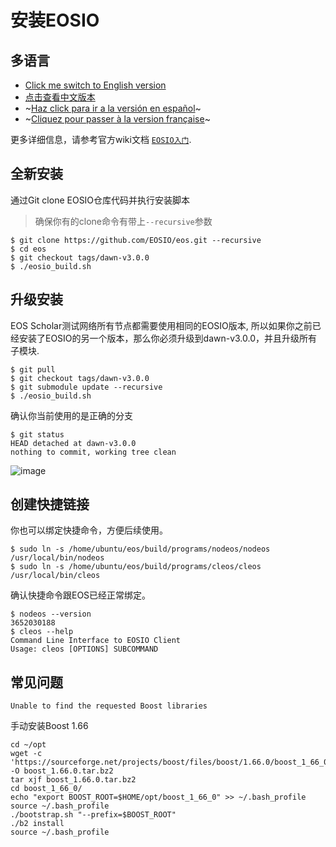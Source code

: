 # 安装EOSIO

## 多语言

- [Click me switch to English version](README.md)
- [点击查看中文版本](README-ZH.md)
- ~[Haz click para ir a la versión en español](README-ES.md)~
- ~[Cliquez pour passer à la version française](README-FR.md)~

更多详细信息，请参考官方wiki文档 [`EOSIO入门`](https://github.com/EOSIO/eos/wiki).

## 全新安装

通过Git clone EOSIO仓库代码并执行安装脚本

> 确保你有的clone命令有带上`--recursive`参数

```
$ git clone https://github.com/EOSIO/eos.git --recursive
$ cd eos
$ git checkout tags/dawn-v3.0.0
$ ./eosio_build.sh
```

## 升级安装

EOS Scholar测试网络所有节点都需要使用相同的EOSIO版本, 所以如果你之前已经安装了EOSIO的另一个版本，那么你必须升级到dawn-v3.0.0，并且升级所有子模块.

```
$ git pull
$ git checkout tags/dawn-v3.0.0
$ git submodule update --recursive
$ ./eosio_build.sh
```

确认你当前使用的是正确的分支

```
$ git status
HEAD detached at dawn-v3.0.0
nothing to commit, working tree clean
```

![image](https://user-images.githubusercontent.com/550895/38167725-4c594142-3508-11e8-94a8-0cb04d4dfe55.png)

## 创建快捷链接

你也可以绑定快捷命令，方便后续使用。 

```
$ sudo ln -s /home/ubuntu/eos/build/programs/nodeos/nodeos /usr/local/bin/nodeos
$ sudo ln -s /home/ubuntu/eos/build/programs/cleos/cleos /usr/local/bin/cleos
```

确认快捷命令跟EOS已经正常绑定。

```
$ nodeos --version
3652030188
$ cleos --help
Command Line Interface to EOSIO Client
Usage: cleos [OPTIONS] SUBCOMMAND
```

## 常见问题

`Unable to find the requested Boost libraries`

手动安装Boost 1.66

```
cd ~/opt
wget -c 'https://sourceforge.net/projects/boost/files/boost/1.66.0/boost_1_66_0.tar.bz2/download' -O boost_1.66.0.tar.bz2
tar xjf boost_1.66.0.tar.bz2
cd boost_1_66_0/
echo "export BOOST_ROOT=$HOME/opt/boost_1_66_0" >> ~/.bash_profile
source ~/.bash_profile
./bootstrap.sh "--prefix=$BOOST_ROOT"
./b2 install
source ~/.bash_profile
```


